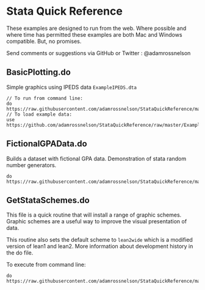 # Stata Quick Reference

These examples are designed to run from the web. Where possible and where time has permitted these examples are both Mac and Windows compatible. But, no promises.

Send comments or suggestions via GitHub or Twitter : @adamrossnelson

## BasicPlotting.do

Simple graphics using IPEDS data `ExampleIPEDS.dta`

```
// To run from command line:
do https://raw.githubusercontent.com/adamrossnelson/StataQuickReference/master/BasicPlotting.do
// To load example data:
use https://github.com/adamrossnelson/StataQuickReference/raw/master/ExampleIPEDS.dta
```

## FictionalGPAData.do

Builds a dataset with fictional GPA data. Demonstration of stata random number generators.

```
do https://raw.githubusercontent.com/adamrossnelson/StataQuickReference/master/FictionalGPAData.do
```

## GetStataSchemes.do

This file is a quick routine that will install a range of graphic schemes. Graphic schemes are a useful way to improve the visual presentation of data.

This routine also sets the default scheme to `lean2wide` which is a modified version of lean1 and lean2. More information about development history in the do file.

To execute from command line:

```
do https://raw.githubusercontent.com/adamrossnelson/StataQuickReference/master/GetStataSchemes.do
```
